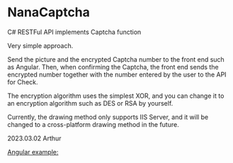 # NanaCaptcha
C# RESTFul API implements Captcha function

Very simple approach.

Send the picture and the encrypted Captcha number to the front end such as Angular. Then, when confirming the Captcha, the front end sends the encrypted number together with the number entered by the user to the API for Check.

The encryption algorithm uses the simplest XOR, and you can change it to an encryption algorithm such as DES or RSA by yourself.

Currently, the drawing method only supports IIS Server, and it will be changed to a cross-platform drawing method in the future.

2023.03.02
Arthur

[Angular example:](https://angular-kx77c9.stackblitz.io)
